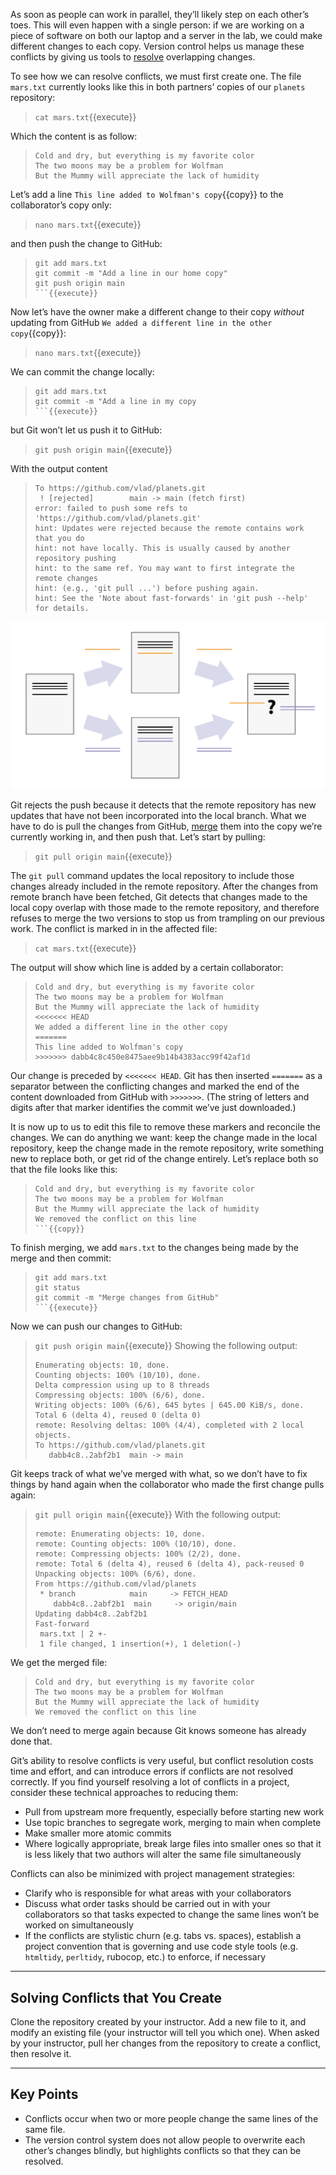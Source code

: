As soon as people can work in parallel, they’ll likely step on each other’s toes. This will even happen with a single person: if we are working on a piece of software on both our laptop and a server in the lab, we could make different changes to each copy. Version control helps us manage these conflicts by giving us tools to [resolve](https://swcarpentry.github.io/git-novice/reference.html#resolve) overlapping changes.

To see how we can resolve conflicts, we must first create one. The file `mars.txt` currently looks like this in both partners’ copies of our `planets` repository:
> `cat mars.txt`{{execute}}

Which the content is as follow:
> ```
> Cold and dry, but everything is my favorite color
> The two moons may be a problem for Wolfman
> But the Mummy will appreciate the lack of humidity
> ```

Let’s add a line `This line added to Wolfman's copy`{{copy}} to the collaborator’s copy only:
> `nano mars.txt`{{execute}}

and then push the change to GitHub:
> ```
> git add mars.txt
> git commit -m "Add a line in our home copy"
> git push origin main
> ```{{execute}}

Now let’s have the owner make a different change to their copy <i> without </i> updating from GitHub `We added a different line in the other copy`{{copy}}:
> `nano mars.txt`{{execute}}

We can commit the change locally:
> ```
> git add mars.txt
> git commit -m "Add a line in my copy
> ```{{execute}}

but Git won’t let us push it to GitHub:
> `git push origin main`{{execute}}

With the output content
> ```
> To https://github.com/vlad/planets.git
>  ! [rejected]        main -> main (fetch first)
> error: failed to push some refs to 'https://github.com/vlad/planets.git'
> hint: Updates were rejected because the remote contains work that you do
> hint: not have locally. This is usually caused by another repository pushing
> hint: to the same ref. You may want to first integrate the remote changes
> hint: (e.g., 'git pull ...') before pushing again.
> hint: See the 'Note about fast-forwards' in 'git push --help' for details.
> ```

![Picture1](./assets/conflict.svg)

Git rejects the push because it detects that the remote repository has new updates that have not been incorporated into the local branch. What we have to do is pull the changes from GitHub, [merge](https://swcarpentry.github.io/git-novice/reference.html#merge) them into the copy we’re currently working in, and then push that. Let’s start by pulling:
> `git pull origin main`{{execute}}

The `git pull` command updates the local repository to include those changes already included in the remote repository. After the changes from remote branch have been fetched, Git detects that changes made to the local copy overlap with those made to the remote repository, and therefore refuses to merge the two versions to stop us from trampling on our previous work. The conflict is marked in in the affected file:
> `cat mars.txt`{{execute}}

The output will show which line is added by a certain collaborator:
> ```
> Cold and dry, but everything is my favorite color
> The two moons may be a problem for Wolfman
> But the Mummy will appreciate the lack of humidity
> <<<<<<< HEAD
> We added a different line in the other copy
> =======
> This line added to Wolfman's copy
> >>>>>>> dabb4c8c450e8475aee9b14b4383acc99f42af1d
> ```

Our change is preceded by `<<<<<<< HEAD`. Git has then inserted `=======` as a separator between the conflicting changes and marked the end of the content downloaded from GitHub with `>>>>>>>`. (The string of letters and digits after that marker identifies the commit we’ve just downloaded.)

It is now up to us to edit this file to remove these markers and reconcile the changes. We can do anything we want: keep the change made in the local repository, keep the change made in the remote repository, write something new to replace both, or get rid of the change entirely. Let’s replace both so that the file looks like this:
> ```
> Cold and dry, but everything is my favorite color
> The two moons may be a problem for Wolfman
> But the Mummy will appreciate the lack of humidity
> We removed the conflict on this line
> ```{{copy}}

To finish merging, we add `mars.txt` to the changes being made by the merge and then commit:
> ```
> git add mars.txt
> git status
> git commit -m "Merge changes from GitHub"
> ```{{execute}}

Now we can push our changes to GitHub:
> `git push origin main`{{execute}}
Showing the following output:
> ```
> Enumerating objects: 10, done.
> Counting objects: 100% (10/10), done.
> Delta compression using up to 8 threads
> Compressing objects: 100% (6/6), done.
> Writing objects: 100% (6/6), 645 bytes | 645.00 KiB/s, done.
> Total 6 (delta 4), reused 0 (delta 0)
> remote: Resolving deltas: 100% (4/4), completed with 2 local objects.
> To https://github.com/vlad/planets.git
>    dabb4c8..2abf2b1  main -> main
> ```

Git keeps track of what we’ve merged with what, so we don’t have to fix things by hand again when the collaborator who made the first change pulls again:
> `git pull origin main`{{execute}}
With the following output:
> ```
> remote: Enumerating objects: 10, done.
> remote: Counting objects: 100% (10/10), done.
> remote: Compressing objects: 100% (2/2), done.
> remote: Total 6 (delta 4), reused 6 (delta 4), pack-reused 0
> Unpacking objects: 100% (6/6), done.
> From https://github.com/vlad/planets
>  * branch            main     -> FETCH_HEAD
>     dabb4c8..2abf2b1  main     -> origin/main
> Updating dabb4c8..2abf2b1
> Fast-forward
>  mars.txt | 2 +-
>  1 file changed, 1 insertion(+), 1 deletion(-)
>  ```
>  

We get the merged file:
> ```
> Cold and dry, but everything is my favorite color
> The two moons may be a problem for Wolfman
> But the Mummy will appreciate the lack of humidity
> We removed the conflict on this line
> ```

We don’t need to merge again because Git knows someone has already done that.

Git’s ability to resolve conflicts is very useful, but conflict resolution costs time and effort, and can introduce errors if conflicts are not resolved correctly. If you find yourself resolving a lot of conflicts in a project, consider these technical approaches to reducing them:
- Pull from upstream more frequently, especially before starting new work
- Use topic branches to segregate work, merging to main when complete
- Make smaller more atomic commits
- Where logically appropriate, break large files into smaller ones so that it is less likely that two authors will alter the same file simultaneously

Conflicts can also be minimized with project management strategies:
- Clarify who is responsible for what areas with your collaborators
- Discuss what order tasks should be carried out in with your collaborators so that tasks expected to change the same lines won’t be worked on simultaneously
- If the conflicts are stylistic churn (e.g. tabs vs. spaces), establish a project convention that is governing and use code style tools (e.g. `htmltidy`, `perltidy`, rubocop, etc.) to enforce, if necessary

---------

## Solving Conflicts that You Create
Clone the repository created by your instructor. Add a new file to it, and modify an existing file (your instructor will tell you which one). When asked by your instructor, pull her changes from the repository to create a conflict, then resolve it.

---------

## Key Points
- Conflicts occur when two or more people change the same lines of the same file.
- The version control system does not allow people to overwrite each other’s changes blindly, but highlights conflicts so that they can be resolved.

<br/>






